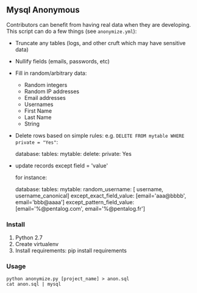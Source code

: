 ## Mysql Anonymous

Contributors can benefit from having real data when they are
developing.  This script can do a few things (see `anonymize.yml`):

* Truncate any tables (logs, and other cruft which may have sensitive data)
* Nullify fields (emails, passwords, etc)
* Fill in random/arbitrary data:
    * Random integers
    * Random IP addresses
    * Email addresses
    * Usernames
    * First Name
    * Last Name
    * String
* Delete rows based on simple rules:  e.g.
  ``DELETE FROM mytable WHERE private = "Yes"``:

    database:
        tables:
            mytable:
                delete:
                    private: Yes

* update records except field = 'value'

   for instance:

    database:
        tables:
            mytable:
                random_username: [ username, username_canonical]
                except_exact_field_value: [email='aaa@bbbb', email='bbb@aaaa']
                except_pattern_field_value: [email='%@pentalog.com', email='%@pentalog.fr']

### Install

1. Python 2.7
2. Create virtualenv
3. Install requirements: pip install requirements


### Usage

    python anonymize.py [project_name] > anon.sql
    cat anon.sql | mysql


